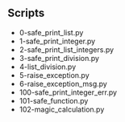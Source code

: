 ## Scripts
- 0-safe_print_list.py
- 1-safe_print_integer.py
- 2-safe_print_list_integers.py
- 3-safe_print_division.py
- 4-list_division.py
- 5-raise_exception.py
- 6-raise_exception_msg.py
- 100-safe_print_integer_err.py
- 101-safe_function.py
- 102-magic_calculation.py
